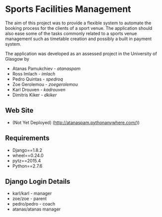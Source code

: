 Sports Facilities Management
============================

The aim of this project was to provide a flexible system to automate the booking process for the clients of a sport venue. The application should also ease some of the tasks commonly related to a sports venue management such as timetable creation and possibly a built in payment system.

The application was developed as an assessed project in the University of Glasgow by

* Atanas Pamukchiev - _atanaspam_
* Ross Imlach  - _imlach_
* Pedro Quintas -  _spedroq_
* Zoe Gerolemou -  _zoegerolemou_
* Karl Drouven  - _kadrouven_
* Dimitris Kiker - _dkiker_

Web Site
--------

* (Not Yet Deployed) (http://atanaspam.pythonanywhere.com/))


Requirements
------------

* Django==1.8.2
* wheel==0.24.0
* pytz==2015.4
* Python==2.7.6

Django Login Details
--------------------

* karl/karl - manager
* zoe/zoe - parent
* pedro/pedro - coach
* atanas/atanas manager
